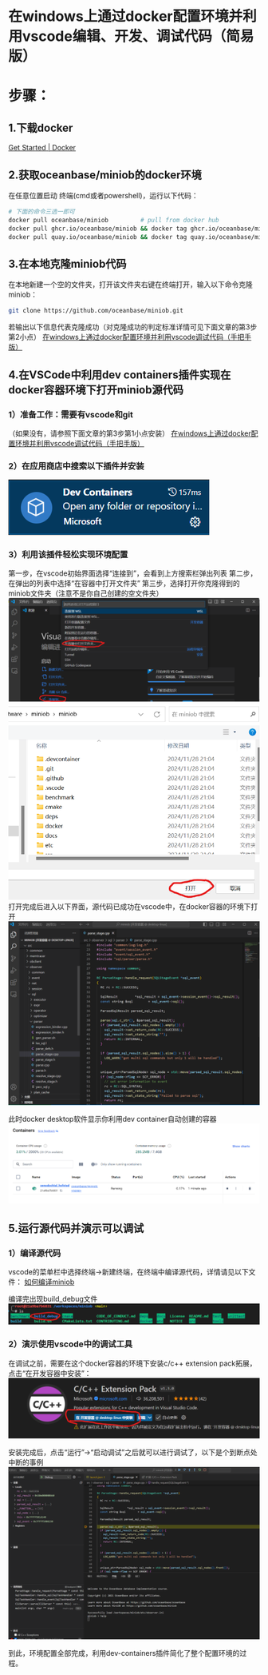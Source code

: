 # 在windows上通过docker配置环境并利用vscode编辑、开发、调试代码（简易版）

# 步骤：
## 1.下载docker

[Get Started | Docker](https://www.docker.com/get-started/)

## 2.获取oceanbase/miniob的docker环境

在任意位置启动 终端(cmd或者powershell)，运行以下代码：

```bash
# 下面的命令三选一即可
docker pull oceanbase/miniob         # pull from docker hub
docker pull ghcr.io/oceanbase/miniob && docker tag ghcr.io/oceanbase/miniob oceanbase/miniob # pull from github
docker pull quay.io/oceanbase/miniob && docker tag quay.io/oceanbase/miniob oceanbase/miniob # pull from github # pull from quay.io
```

## 3.在本地克隆miniob代码

在本地新建一个空的文件夹，打开该文件夹右键在终端打开，输入以下命令克隆miniob：
```bash
git clone https://github.com/oceanbase/miniob.git
```

若输出以下信息代表克隆成功（对克隆成功的判定标准详情可见下面文章的第3步第2小点）
[在windows上通过docker配置环境并利用vscode调试代码（手把手版）](./how_to_dev_in_docker_container_by_vscode_on_windows.md)

## 4.在VSCode中利用dev containers插件实现在docker容器环境下打开miniob源代码
### 1）准备工作：需要有vscode和git
（如果没有，请参照下面文章的第3步第1小点安装）
[在windows上通过docker配置环境并利用vscode调试代码（手把手版）](./how_to_dev_in_docker_container_by_vscode_on_windows.md)

### 2）在应用商店中搜索以下插件并安装
![dev_containers插件](./images/dev-containers-dev-containers.png)
### 3）利用该插件轻松实现环境配置
第一步，在vscode初始界面选择“连接到”，会看到上方搜索栏弹出列表
第二步，在弹出的列表中选择“在容器中打开文件夹”
第三步，选择打开你克隆得到的miniob文件夹（注意不是你自己创建的空文件夹）
![vscode菜单界面](./images/dev-containers-vscode-menu.png)
![选择miniob文件夹](./images/dev-containers-open-localfile.png)
打开完成后进入以下界面，源代码已成功在vscode中，在docker容器的环境下打开
![vscode中显示源代码](./images/dev-containers-vscode-contend.png)

此时docker desktop软件显示你利用dev container自动创建的容器
![dockerdestop](./images/dev-containers-docker_desktop.png)

## 5.运行源代码并演示可以调试

### 1）编译源代码
vscode的菜单栏中选择终端->新建终端，在终端中编译源代码，详情请见以下文件：
[如何编译miniob](.././how_to_build.md)

编译完出现build_debug文件
![build_debug文件](./images/dev-containers-build_debug.png)

### 2）演示使用vscode中的调试工具

在调试之前，需要在这个docker容器的环境下安装c/c++ extension pack拓展，点击“在开发容器中安装”：
![c扩展](./images/dev-containers-c_dependence.png)

安装完成后，点击“运行”->“启动调试”之后就可以进行调试了，以下是个到断点处中断的事例
![调试范例](./images/dev-containers-breakpoint.png)

到此，环境配置全部完成，利用dev-containers插件简化了整个配置环境的过程。